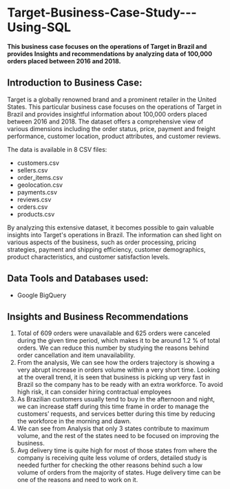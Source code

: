 # Target-Business-Case-Study---Using-SQL
**This business case focuses on the operations of Target in Brazil and provides Insights and recommendations by analyzing data of 100,000 orders placed between 2016 and 2018.**

## Introduction to Business Case:
Target is a globally renowned brand and a prominent retailer in the United States.  This particular business case focuses on the operations of Target in Brazil and provides insightful information about 100,000 orders placed between 2016 and 2018. The dataset offers a comprehensive view of various dimensions including the order status, price, payment and freight performance, customer location, product attributes, and customer reviews.

The data is available in 8 CSV files:
- customers.csv
- sellers.csv
- order_items.csv
- geolocation.csv
- payments.csv
- reviews.csv
- orders.csv
- products.csv

By analyzing this extensive dataset, it becomes possible to gain valuable insights into Target's operations in Brazil. The information can shed light on various aspects of the business, such as order processing, pricing strategies, payment and shipping efficiency, customer demographics, product characteristics, and customer satisfaction levels.

## Data Tools and Databases used:
- Google BigQuery

## Insights and Business Recommendations
1. Total of 609 orders were unavailable and 625 orders were canceled during the given time period, which makes it to be around 1.2 % of total orders.
We can reduce this number by studying the reasons behind order cancellation and item unavailability.
2. From the analysis, We can see how the orders trajectory is showing a very abrupt increase in orders volume within a very short time. Looking at the overall trend, it is seen that business is picking up very fast in Brazil so the company has to be ready with an extra workforce. To avoid high risk, it can consider hiring contractual employees
3. As Brazilian customers usually tend to buy in the afternoon and night, we can increase staff during this time frame in order to manage the customers’ requests, and services better during this time by reducing the workforce in the morning and dawn.
4. We can see from Analysis that only 3 states contribute to maximum volume, and the rest of the states need to be focused on improving the business.
5. Avg delivery time is quite high for most of those states from where the company is receiving quite less volume of orders, detailed study is needed further for checking the other reasons behind such a low volume of orders from the majority of states. Huge delivery time can be one of the reasons and need to work on it.
